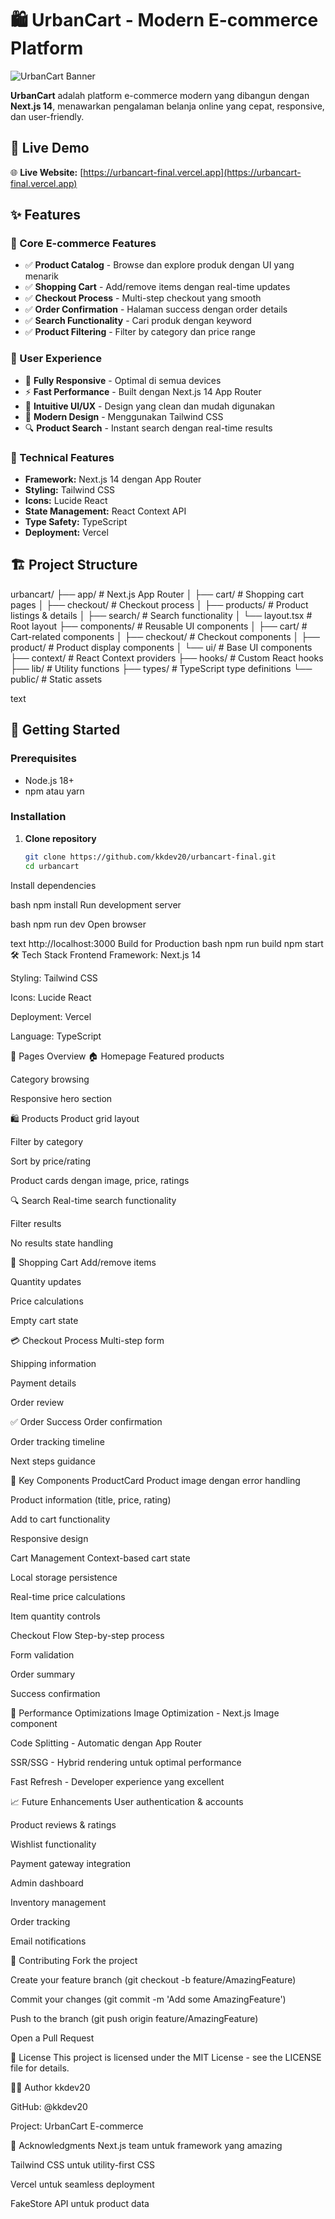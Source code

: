 # 🛍️ UrbanCart - Modern E-commerce Platform

![UrbanCart Banner](https://via.placeholder.com/1200x400/3B82F6/FFFFFF?text=UrbanCart+E-commerce)

**UrbanCart** adalah platform e-commerce modern yang dibangun dengan **Next.js 14**, menawarkan pengalaman belanja online yang cepat, responsive, dan user-friendly.

## 🚀 Live Demo

🌐 **Live Website:** [https://urbancart-final.vercel.app](https://urbancart-final.vercel.app)

## ✨ Features

### 🛒 Core E-commerce Features
- ✅ **Product Catalog** - Browse dan explore produk dengan UI yang menarik
- ✅ **Shopping Cart** - Add/remove items dengan real-time updates
- ✅ **Checkout Process** - Multi-step checkout yang smooth
- ✅ **Order Confirmation** - Halaman success dengan order details
- ✅ **Search Functionality** - Cari produk dengan keyword
- ✅ **Product Filtering** - Filter by category dan price range

### 🎨 User Experience
- 📱 **Fully Responsive** - Optimal di semua devices
- ⚡ **Fast Performance** - Built dengan Next.js 14 App Router
- 🎯 **Intuitive UI/UX** - Design yang clean dan mudah digunakan
- 🌙 **Modern Design** - Menggunakan Tailwind CSS
- 🔍 **Product Search** - Instant search dengan real-time results

### 🔧 Technical Features
- **Framework:** Next.js 14 dengan App Router
- **Styling:** Tailwind CSS
- **Icons:** Lucide React
- **State Management:** React Context API
- **Type Safety:** TypeScript
- **Deployment:** Vercel

## 🏗️ Project Structure
urbancart/
├── app/ # Next.js App Router
│ ├── cart/ # Shopping cart pages
│ ├── checkout/ # Checkout process
│ ├── products/ # Product listings & details
│ ├── search/ # Search functionality
│ └── layout.tsx # Root layout
├── components/ # Reusable UI components
│ ├── cart/ # Cart-related components
│ ├── checkout/ # Checkout components
│ ├── product/ # Product display components
│ └── ui/ # Base UI components
├── context/ # React Context providers
├── hooks/ # Custom React hooks
├── lib/ # Utility functions
├── types/ # TypeScript type definitions
└── public/ # Static assets

text

## 🚀 Getting Started

### Prerequisites
- Node.js 18+ 
- npm atau yarn

### Installation

1. **Clone repository**
   ```bash
   git clone https://github.com/kkdev20/urbancart-final.git
   cd urbancart
Install dependencies

bash
npm install
Run development server

bash
npm run dev
Open browser

text
http://localhost:3000
Build for Production
bash
npm run build
npm start
🛠️ Tech Stack
Frontend Framework: Next.js 14

Styling: Tailwind CSS

Icons: Lucide React

Deployment: Vercel

Language: TypeScript

📱 Pages Overview
🏠 Homepage
Featured products

Category browsing

Responsive hero section

🛍️ Products
Product grid layout

Filter by category

Sort by price/rating

Product cards dengan image, price, ratings

🔍 Search
Real-time search functionality

Filter results

No results state handling

🛒 Shopping Cart
Add/remove items

Quantity updates

Price calculations

Empty cart state

💳 Checkout Process
Multi-step form

Shipping information

Payment details

Order review

✅ Order Success
Order confirmation

Order tracking timeline

Next steps guidance

🎯 Key Components
ProductCard
Product image dengan error handling

Product information (title, price, rating)

Add to cart functionality

Responsive design

Cart Management
Context-based cart state

Local storage persistence

Real-time price calculations

Item quantity controls

Checkout Flow
Step-by-step process

Form validation

Order summary

Success confirmation

🌟 Performance Optimizations
Image Optimization - Next.js Image component

Code Splitting - Automatic dengan App Router

SSR/SSG - Hybrid rendering untuk optimal performance

Fast Refresh - Developer experience yang excellent

📈 Future Enhancements
User authentication & accounts

Product reviews & ratings

Wishlist functionality

Payment gateway integration

Admin dashboard

Inventory management

Order tracking

Email notifications

🤝 Contributing
Fork the project

Create your feature branch (git checkout -b feature/AmazingFeature)

Commit your changes (git commit -m 'Add some AmazingFeature')

Push to the branch (git push origin feature/AmazingFeature)

Open a Pull Request

📄 License
This project is licensed under the MIT License - see the LICENSE file for details.

👨‍💻 Author
kkdev20

GitHub: @kkdev20

Project: UrbanCart E-commerce

🙏 Acknowledgments
Next.js team untuk framework yang amazing

Tailwind CSS untuk utility-first CSS

Vercel untuk seamless deployment

FakeStore API untuk product data



